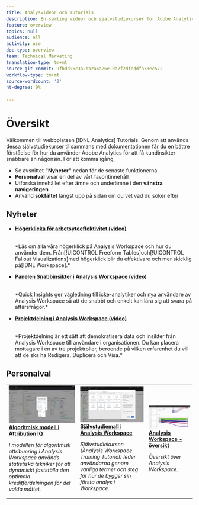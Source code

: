 ```yaml
---
title: Analysvideor och Tutorials
description: En samling videor och självstudiekurser för Adobe Analytics.
feature: overview
topics: null
audience: all
activity: use
doc-type: overview
team: Technical Marketing
translation-type: tm+mt
source-git-commit: 9fbdd96c3a2bb2a6a26e10a7f2dfeddfa33ec572
workflow-type: tm+mt
source-wordcount: '0'
ht-degree: 0%

---
```



# Översikt

Välkommen till webbplatsen [!DNL Analytics] Tutorials.  Genom att använda dessa självstudiekurser tillsammans med [dokumentationen](https://docs.adobe.com/content/help/sv-SE/analytics/landing/home.html) får du en bättre förståelse för hur du använder Adobe Analytics för att få kundinsikter snabbare än någonsin.  För att komma igång,
* Se avsnittet **&quot;Nyheter&quot;** nedan för de senaste funktionerna
* **Personalval** visar en del av vårt favoritinnehåll
* Utforska innehållet efter ämne och underämne i den **vänstra navigeringen**
* Använd **sökfältet** längst upp på sidan om du vet vad du söker efter

## Nyheter

* **[Högerklicka för arbetsyteeffektivitet (video)](analysis-workspace/navigating-workspace-projects/right-click-for-workspace-efficiency.md)**

   <br>
   *Läs om alla våra högerklick på Analysis Workspace och hur du använder dem. Från[!UICONTROL Freeform Tables]och[!UICONTROL Fallout Visualizations]med högerklick blir du effektivare och mer skicklig på[!DNL Workspace].*

* **[Panelen Snabbinsikter i Analysis Workspace (video)](analysis-workspace/using-panels/quick-insights-panel-in-analysis-workspace.md)**

   <br>
   *Quick Insights ger vägledning till icke-analytiker och nya användare av Analysis Workspace så att de snabbt och enkelt kan lära sig att svara på affärsfrågor.*

* **[Projektdelning i Analysis Workspace (video)](analysis-workspace/curate-and-share-projects/project-sharing-in-analysis-workspace.md)**

   <br>
   *Projektdelning är ett sätt att demokratisera data och insikter från Analysis Workspace till användare i organisationen. Du kan placera mottagare i en av tre projektroller, beroende på vilken erfarenhet du vill att de ska ha Redigera, Duplicera och Visa.*

## Personalval

<table>
<tr>
  <td>
    <a href="analysis-workspace/attribution-iq/algorithmic-model-in-attribution-iq.md">
      <img alt="Algoritmisk modell i Attribution IQ" src="assets/36205.jpg" />
    </a>
    <div>
      <a href="analysis-workspace/attribution-iq/algorithmic-model-in-attribution-iq.md">
    <strong>Algoritmisk modell i Attribution IQ</strong>
    </a>
    </div>
    <p>
    <em>I modellen för algoritmisk attribuering i Analysis Workspace används statistiska tekniker för att dynamiskt fastställa den optimala kreditfördelningen för det valda måttet.</em>
    <p>
  </td>
   <td>
    <a href="analysis-workspace/navigating-workspace-projects/training-tutorial-template-in-analysis-workspace.md">
      <img alt="Självstudiemall i Analysis Workspace" src="assets/33773.jpg" />
    </a>
    <div>
      <a href="analysis-workspace/navigating-workspace-projects/training-tutorial-template-in-analysis-workspace.md">
    <strong>Självstudiemall i Analysis Workspace</strong>
    </a>
    </div>
    <p>
    <em>Självstudiekursen (Analysis Workspace Training Tutorial) leder användarna genom vanliga termer och steg för hur de bygger sin första analys i Workspace.</em>
    <p>
  </td>
  <td>
    <a href="analysis-workspace/analysis-workspace-basics/analysis-workspace-overview.md">
      <img alt="miniatyrbild för videon"Analysis Workspace Overview"" src="assets/thumb_analysis-workspace-overview.png" />
    </a>
    <div>
      <a href="analysis-workspace/analysis-workspace-basics/analysis-workspace-overview.md">
    <strong>Analysis Workspace - översikt</strong>
    </a>
    </div>
    <p>
    <em>Översikt över Analysis Workspace.</em>
    <p>
  </td>
</tr>
</table>
